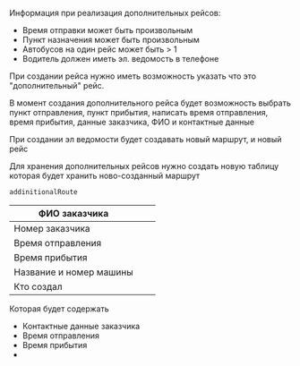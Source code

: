 Информация при реализация дополнительных рейсов:
- Время отправки может быть произвольным
- Пункт назначения может быть произвольным
- Автобусов на один рейс может быть > 1
- Водитель должен иметь эл. ведомость в телефоне

При создании рейса нужно иметь возможность указать что это "дополнительный" рейс.

В момент создания дополнительного рейса будет возможность выбрать пункт отправления, пункт прибытия, написать время отправления, время прибытия, данные заказчика, ФИО и контактные данные

При создании эл ведомости будет создавать новый маршрут, и новый рейс

Для хранения дополнительных рейсов нужно создать новую таблицу которая будет хранить ново-созданный маршрут

`addinitionalRoute`

| ФИО заказчика           |     |     |
| ----------------------- | --- | --- |
| Номер заказчика         |     |     |
| Время отправления       |     |     |
| Время прибытия          |     |     |
| Название и номер машины |     |     |
| Кто создал              |     |     |

Которая будет содержать
- Контактные данные заказчика
- Время отправления
- Время прибытия
- 



